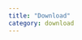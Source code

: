 ```yaml
---
title: "Download"
category: download
---
```

<script setup lang="ts">
  import TheCommercialRelease from "@/views/download/TheCommercialRelease.vue"
</script>

<TheCommercialRelease />
